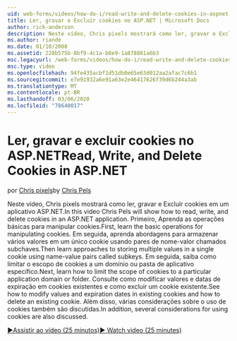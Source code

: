 ```yaml
---
uid: web-forms/videos/how-do-i/read-write-and-delete-cookies-in-aspnet
title: Ler, gravar e Excluir cookies no ASP.NET | Microsoft Docs
author: rick-anderson
description: Neste vídeo, Chris pixels mostrará como ler, gravar e Excluir cookies em um aplicativo ASP.NET. Primeiro, Aprenda as operações básicas para manipular o encookie...
ms.author: riande
ms.date: 01/10/2008
ms.assetid: 228b575b-8bf9-4c1a-b8e9-1a878861a6b3
msc.legacyurl: /web-forms/videos/how-do-i/read-write-and-delete-cookies-in-aspnet
msc.type: video
ms.openlocfilehash: 94fe435acbf1d51db0e65e63d012aa2afac7c6b1
ms.sourcegitcommit: e7e91932a6e91a63e2e46417626f39d6b244a3ab
ms.translationtype: MT
ms.contentlocale: pt-BR
ms.lasthandoff: 03/06/2020
ms.locfileid: "78640017"
---
```

# <a name="read-write-and-delete-cookies-in-aspnet"></a><span data-ttu-id="b257f-104">Ler, gravar e excluir cookies no ASP.NET</span><span class="sxs-lookup"><span data-stu-id="b257f-104">Read, Write, and Delete Cookies in ASP.NET</span></span>

<span data-ttu-id="b257f-105">por [Chris pixels](https://twitter.com/chrispels)</span><span class="sxs-lookup"><span data-stu-id="b257f-105">by [Chris Pels](https://twitter.com/chrispels)</span></span>

<span data-ttu-id="b257f-106">Neste vídeo, Chris pixels mostrará como ler, gravar e Excluir cookies em um aplicativo ASP.NET.</span><span class="sxs-lookup"><span data-stu-id="b257f-106">In this video Chris Pels will show how to read, write, and delete cookies in an ASP.NET application.</span></span> <span data-ttu-id="b257f-107">Primeiro, Aprenda as operações básicas para manipular cookies.</span><span class="sxs-lookup"><span data-stu-id="b257f-107">First, learn the basic operations for manipulating cookies.</span></span> <span data-ttu-id="b257f-108">Em seguida, aprenda abordagens para armazenar vários valores em um único cookie usando pares de nome-valor chamados subchaves.</span><span class="sxs-lookup"><span data-stu-id="b257f-108">Then learn approaches to storing multiple values in a single cookie using name-value pairs called subkeys.</span></span> <span data-ttu-id="b257f-109">Em seguida, saiba como limitar o escopo de cookies a um domínio ou pasta de aplicativo específico.</span><span class="sxs-lookup"><span data-stu-id="b257f-109">Next, learn how to limit the scope of cookies to a particular application domain or folder.</span></span> <span data-ttu-id="b257f-110">Consulte como modificar valores e datas de expiração em cookies existentes e como excluir um cookie existente.</span><span class="sxs-lookup"><span data-stu-id="b257f-110">See how to modify values and expiration dates in existing cookies and how to delete an existing cookie.</span></span> <span data-ttu-id="b257f-111">Além disso, várias considerações sobre o uso de cookies também são discutidas.</span><span class="sxs-lookup"><span data-stu-id="b257f-111">In addition, several considerations for using cookies are also discussed.</span></span>

[<span data-ttu-id="b257f-112">&#9654;Assistir ao vídeo (25 minutos)</span><span class="sxs-lookup"><span data-stu-id="b257f-112">&#9654; Watch video (25 minutes)</span></span>](https://channel9.msdn.com/Blogs/ASP-NET-Site-Videos/read-write-and-delete-cookies-in-aspnet)
